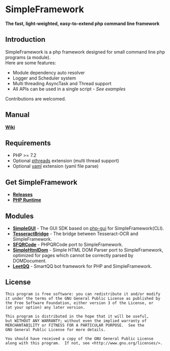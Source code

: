 SimpleFramework
===================
__The fast, light-weighted, easy-to-extend php command line framework__

Introduction
-------------
SimpleFramework is a php framework designed for small command line php programs (a module).<br>
Here are some features:

* Module dependency auto resolver
* Logger and Scheduler system
* Multi threading AsyncTask and Thread support
* All APIs can be used in a single script - *See examples*

Contributions are welcomed.

Manual
-------------
__[Wiki](https://github.com/iTXTech/SimpleFramework/wiki)__

Requirements
-------------
* PHP >= 7.2
* Optional [pthreads](https://github.com/krakjoe/pthreads) extension (multi thread support)
* Optional [yaml](https://github.com/php/pecl-file_formats-yaml) extension (yaml file parse)

Get SimpleFramework
-------------
* __[Releases](https://github.com/iTXTech/SimpleFramework/releases)__
* __[PHP Runtime](https://itxtech.org/genisys/get/)__

Modules
-------------
* __[SimpleGUI](https://github.com/PeratX/SimpleGUI)__ - The GUI SDK based on [php-gui](https://github.com/gabrielrcouto/php-gui) for SimpleFramework(CLI).
* __[TesseractBridge](https://github.com/PeratX/TesseractBridge)__ - The bridge between Tesseract-OCR and SimpleFramework.
* __[SFQRCode](https://github.com/PeratX/SFQRCode)__ - PHPQRCode port to SimpleFramework.
* __[SimpleHtmlDom](https://github.com/PeratX/SimpleHtmlDom)__ - Simple HTML DOM Parser port to SimpleFramework, optimized for pages which cannot be correctly parsed by DOMDocument.
* __[LeetQQ](https://github.com/PhQAgent/LeetQQ)__ - SmartQQ bot framework for PHP and SimpleFramework.

License
-------------

	This program is free software: you can redistribute it and/or modify
	it under the terms of the GNU General Public License as published by
	the Free Software Foundation, either version 3 of the License, or
	(at your option) any later version.

	This program is distributed in the hope that it will be useful,
	but WITHOUT ANY WARRANTY; without even the implied warranty of
	MERCHANTABILITY or FITNESS FOR A PARTICULAR PURPOSE.  See the
	GNU General Public License for more details.

	You should have received a copy of the GNU General Public License
	along with this program.  If not, see <http://www.gnu.org/licenses/>.
